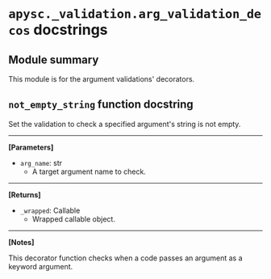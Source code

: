 # `apysc._validation.arg_validation_decos` docstrings

## Module summary

This module is for the argument validations' decorators.

## `not_empty_string` function docstring

Set the validation to check a specified argument's string is not empty.<hr>

**[Parameters]**

- `arg_name`: str
  - A target argument name to check.

<hr>

**[Returns]**

- `_wrapped`: Callable
  - Wrapped callable object.

<hr>

**[Notes]**

This decorator function checks when a code passes an argument as a keyword argument.